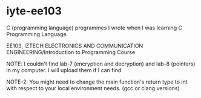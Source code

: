 # iyte-ee103
C (programming language) programmes I wrote when I was learning C Programming Language.

EE103, IZTECH ELECTRONICS AND COMMUNICATION ENGINEERING/Introduction to Programming Course

NOTE: I couldn't find lab-7 (encryption and decryption) and lab-8 (pointers) in my computer. I will upload them if I can find.

NOTE-2: You might need to change the main function's return type to int with respect to your local environment needs. (gcc or clang versions)
